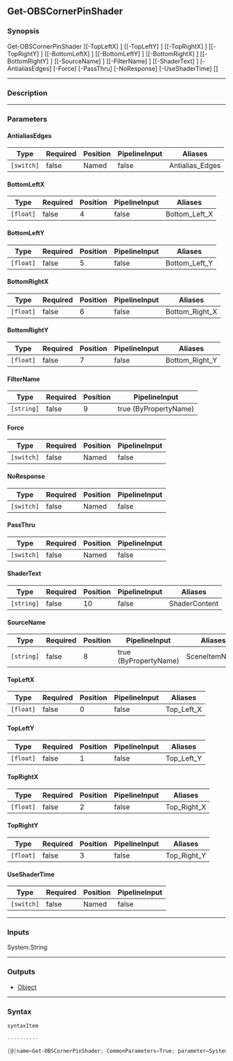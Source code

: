 Get-OBSCornerPinShader
----------------------

### Synopsis

Get-OBSCornerPinShader [[-TopLeftX] <float>] [[-TopLeftY] <float>] [[-TopRightX] <float>] [[-TopRightY] <float>] [[-BottomLeftX] <float>] [[-BottomLeftY] <float>] [[-BottomRightX] <float>] [[-BottomRightY] <float>] [[-SourceName] <string>] [[-FilterName] <string>] [[-ShaderText] <string>] [-AntialiasEdges] [-Force] [-PassThru] [-NoResponse] [-UseShaderTime] [<CommonParameters>]

---

### Description

---

### Parameters
#### **AntialiasEdges**

|Type      |Required|Position|PipelineInput|Aliases        |
|----------|--------|--------|-------------|---------------|
|`[switch]`|false   |Named   |false        |Antialias_Edges|

#### **BottomLeftX**

|Type     |Required|Position|PipelineInput|Aliases      |
|---------|--------|--------|-------------|-------------|
|`[float]`|false   |4       |false        |Bottom_Left_X|

#### **BottomLeftY**

|Type     |Required|Position|PipelineInput|Aliases      |
|---------|--------|--------|-------------|-------------|
|`[float]`|false   |5       |false        |Bottom_Left_Y|

#### **BottomRightX**

|Type     |Required|Position|PipelineInput|Aliases       |
|---------|--------|--------|-------------|--------------|
|`[float]`|false   |6       |false        |Bottom_Right_X|

#### **BottomRightY**

|Type     |Required|Position|PipelineInput|Aliases       |
|---------|--------|--------|-------------|--------------|
|`[float]`|false   |7       |false        |Bottom_Right_Y|

#### **FilterName**

|Type      |Required|Position|PipelineInput        |
|----------|--------|--------|---------------------|
|`[string]`|false   |9       |true (ByPropertyName)|

#### **Force**

|Type      |Required|Position|PipelineInput|
|----------|--------|--------|-------------|
|`[switch]`|false   |Named   |false        |

#### **NoResponse**

|Type      |Required|Position|PipelineInput|
|----------|--------|--------|-------------|
|`[switch]`|false   |Named   |false        |

#### **PassThru**

|Type      |Required|Position|PipelineInput|
|----------|--------|--------|-------------|
|`[switch]`|false   |Named   |false        |

#### **ShaderText**

|Type      |Required|Position|PipelineInput|Aliases      |
|----------|--------|--------|-------------|-------------|
|`[string]`|false   |10      |false        |ShaderContent|

#### **SourceName**

|Type      |Required|Position|PipelineInput        |Aliases      |
|----------|--------|--------|---------------------|-------------|
|`[string]`|false   |8       |true (ByPropertyName)|SceneItemName|

#### **TopLeftX**

|Type     |Required|Position|PipelineInput|Aliases   |
|---------|--------|--------|-------------|----------|
|`[float]`|false   |0       |false        |Top_Left_X|

#### **TopLeftY**

|Type     |Required|Position|PipelineInput|Aliases   |
|---------|--------|--------|-------------|----------|
|`[float]`|false   |1       |false        |Top_Left_Y|

#### **TopRightX**

|Type     |Required|Position|PipelineInput|Aliases    |
|---------|--------|--------|-------------|-----------|
|`[float]`|false   |2       |false        |Top_Right_X|

#### **TopRightY**

|Type     |Required|Position|PipelineInput|Aliases    |
|---------|--------|--------|-------------|-----------|
|`[float]`|false   |3       |false        |Top_Right_Y|

#### **UseShaderTime**

|Type      |Required|Position|PipelineInput|
|----------|--------|--------|-------------|
|`[switch]`|false   |Named   |false        |

---

### Inputs
System.String

---

### Outputs
* [Object](https://learn.microsoft.com/en-us/dotnet/api/System.Object)

---

### Syntax
```PowerShell
syntaxItem
```
```PowerShell
----------
```
```PowerShell
{@{name=Get-OBSCornerPinShader; CommonParameters=True; parameter=System.Object[]}}
```
